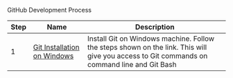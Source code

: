 GitHub Development Process


 Step| Name| Description
-|--------|-----------
1|[Git Installation on Windows](https://github.wdf.sap.corp/OmniChannelBanking/git-demo/wiki/Git-Installation-on-Windows) | Install Git on Windows machine. Follow the steps shown on the link. This will give you access to Git commands on command line and Git Bash